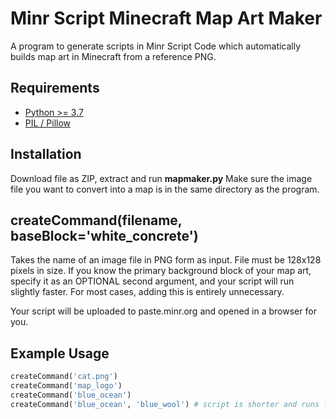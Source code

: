 Minr Script Minecraft Map Art Maker
===================================

A program to generate scripts in Minr Script Code which automatically builds map art in Minecraft from a reference PNG.


Requirements
------------

- [Python >= 3.7](https://www.python.org/downloads/)
- [PIL / Pillow](https://pypi.org/project/Pillow/)


Installation
------------
Download file as ZIP, extract and run **mapmaker.py**
Make sure the image file you want to convert into a map is in the same directory as the program.


createCommand(filename, baseBlock='white_concrete')
---------------------------------------------------
Takes the name of an image file in PNG form as input. File must be 128x128 pixels in size. If you know the primary background block of your map art, specify it as an OPTIONAL second argument, and your script will run slightly faster. For most cases, adding this is entirely unnecessary.

Your script will be uploaded to paste.minr.org and opened in a browser for you.


Example Usage
-------------

```python
createCommand('cat.png')
createCommand('map_logo')
createCommand('blue_ocean')
createCommand('blue_ocean', 'blue_wool') # script is shorter and runs faster
```
